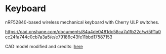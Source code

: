 # Keyboard

nRF52840-based wireless mechanical keyboard with Cherry ULP switches.

https://cad.onshape.com/documents/84a4de0481dc58ca7a1fb22c/w/5ff1a0cc24fa744c0cb7a3a5/e/e79186c43fe11bbd17587153

CAD model modified and credits: [here](https://www.reddit.com/r/ErgoMechKeyboards/comments/zpo9h6/mask200_4x6_split_keyboard_with_cherry_mxulp_keys/)
